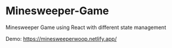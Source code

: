 # Minesweeper-Game
Minesweeper Game  using React with different state management 

Demo: https://minesweeperwoop.netlify.app/
